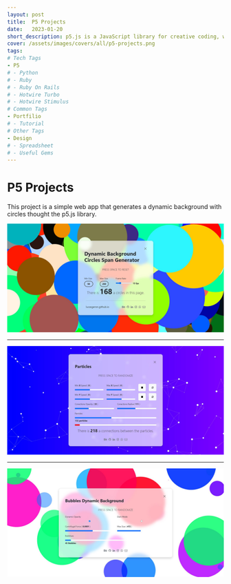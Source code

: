```yaml
---
layout: post
title:  P5 Projects
date:   2023-01-20
short_description: p5.js is a JavaScript library for creative coding, with a focus on making coding accessible and inclusive for artists, designers, educators, beginners, and anyone else! 
cover: /assets/images/covers/all/p5-projects.png
tags:
# Tech Tags
- P5
# - Python
# - Ruby
# - Ruby On Rails
# - Hotwire Turbo
# - Hotwire Stimulus
# Common Tags
- Portfilio
# - Tutorial
# Other Tags
- Design
# - Spreadsheet
# - Useful Gems
---
```


# P5 Projects
This project is a simple web app that generates a dynamic background with circles thought the p5.js library.

<div>
  <a href="https://lucasgeron.github.io/p5/circles-dynamic-background" target="_blank" class="text-decoration-none">
  <img src="/assets/images/posts/p5-projects/circle-span.png" alt="" class=" w-100 img-fluid rounded-3 shadow mb-4">
  </a>
</div>


------

<div>
 <a href="https://lucasgeron.github.io/p5/particles-dynamic-background" target="_blank" class="text-decoration-none">
  <img src="/assets/images/posts/p5-projects/particles.png" alt="" class=" w-100 img-fluid rounded-3 shadow my-4">
  </a>
</div>

------

<div>
 <a href="https://lucasgeron.github.io/p5/bubbles-dynamic-background" target="_blank" class="text-decoration-none">
  <img src="/assets/images/posts/p5-projects/bubles.png" alt="" class=" w-100 img-fluid rounded-3 shadow mt-4">
  </a>
</div>

